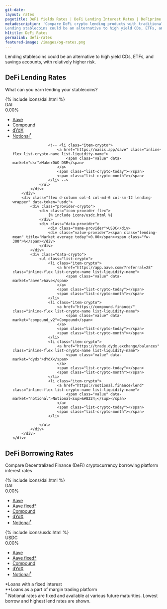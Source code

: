 ```yaml
---
git-date:
layout: rates
pagetitle: DeFi Yields Rates | DeFi Lending Interest Rates | DeFiprime.com
metadescription: 'Compare DeFi crypto lending products with traditional financial system offerings.
Lending stablecoins could be an alternative to high yield CDs, ETFs, and savings accounts, with relatively higher risk. Crypto lending rates comparison.'
h1title: DeFi Rates
permalink: defi-rates
featured-image: /images/og-rates.png
---
```


<section class="text-center">
    <p class="fs-20 fs-sm-16 lh-180 color-primary mb-40 mb-sm-25 mw-730 mx-auto">Lending stablecoins could be an alternative to high yield CDs, ETFs, and savings accounts, with relatively higher risk.</p>
    <p class="fs-15 fs-sm-14 lh-160 color-primary-light mb-25"></p>
</section>
<!-- <section class="text-center">
    <div class="wrapper-buttons">
        <button class="period-button" data-period="0">1d</button>
        <button class="period-button" data-period="1">7d</button>
        <button class="period-button active" data-period="2">1M</button>
        <button class="period-button" data-period="3">3M</button>
        <button class="period-button" data-period="4">YTD</button>
        <button class="period-button" data-period="5">All-Time</button>
    </div>
    <div class="wrapper-graphs">
        <div id="tv-chart-container"></div>
    </div>
    <div class="flex jc-c wrapper-mark">
        {% assign descriptions = "DAI Lending, market avg.|USDC Lending, market avg." | split: "|" %}
        {% assign icons = "dai_lending|usdc_lending" | split: "|" %}
        {% for description in descriptions %}
        <div class="flex item-mark">
            <img class="lazyload" data-src="/images/{{icons[forloop.index0]}}.svg">
            <span>{{description}}</span>
        </div>
        {% endfor %}
    </div>
</section> -->

<section class="pt-120 pb-20 pt-xl-90 pb-xl-0 pt-md-45">
    <div class="text-center">
        <h2 class="mb-25 mb-sm-0">DeFi Lending Rates</h2>
        <p class="fs-20 fs-sm-16 lh-180 color-primary mb-50 mb-sm-25">What can you earn lending your stablecoins?</p>
    </div>
    <div class="flex fd-md-c jc-sa">
        <div class="flex d-column col-4 col-md-6 col-sm-12 lending-wrapper" data-token="dai">
            <div class="provider-crypto">
                <div class="icon-provider flex">
                    {% include icons/dai.html %}
                </div>
                <div class="data-provider">
                    <div class="name-provider">DAI</div>
                    <div class="value-provider"><span class="lending-mean" title="Market average today">0.00</span><span class="fw-300">%</span></div>
                </div>
            </div>
            <div class="data-crypto">
                <ul class="list-crypto">
                    <li class="item-crypto">
                        <a href="https://app.aave.com/?referral=28" class="inline-flex list-crypto-name list-liquidity-name">
                            <span class="value" data-market="aave">Aave</span>
                        </a>
                        <span class="list-crypto-today"></span>
                        <span class="list-crypto-month"></span>
                    </li>
                    <li class="item-crypto">
                        <a href="https://compound.finance/" class="inline-flex list-crypto-name list-liquidity-name">
                            <span class="value" data-market="compound_v2">Compound</span>
                        </a>
                        <span class="list-crypto-today"></span>
                        <span class="list-crypto-month"></span>
                    </li>
                    <li class="item-crypto">
                        <a href="https://trade.dydx.exchange/balances" class="inline-flex list-crypto-name list-liquidity-name">
                            <span class="value" data-market="dydx">dYdX</span>
                        </a>
                        <span class="list-crypto-today"></span>
                        <span class="list-crypto-month"></span>
                    </li>
                    <li class="item-crypto">
                        <a href="https://notional.finance/lend" class="inline-flex list-crypto-name list-liquidity-name">
                            <span class="value" data-market="notional">Notional<sup>&#8224;</sup></span>
                        </a>
                        <span class="list-crypto-today"></span>
                        <span class="list-crypto-month"></span>
                    </li>

                    <!-- <li class="item-crypto">
                        <a href="https://oasis.app/save" class="inline-flex list-crypto-name list-liquidity-name">
                            <span class="value" data-market="dsr">MakerDAO DSR</span>
                        </a>
                        <span class="list-crypto-today"></span>
                        <span class="list-crypto-month"></span>
                    </li> -->
                </ul>
            </div>
        </div>
        <div class="flex d-column col-4 col-md-6 col-sm-12 lending-wrapper" data-token="usdc">
            <div class="provider-crypto">
                <div class="icon-provider flex">
                    {% include icons/usdc.html %}
                </div>
                <div class="data-provider">
                    <div class="name-provider">USDC</div>
                    <div class="value-provider"><span class="lending-mean" title="Market average today">0.00</span><span class="fw-300">%</span></div>
                </div>
            </div>
            <div class="data-crypto">
                <ul class="list-crypto">
                    <li class="item-crypto">
                        <a href="https://app.aave.com/?referral=28" class="inline-flex list-crypto-name list-liquidity-name">
                            <span class="value" data-market="aave">Aave</span>
                        </a>
                        <span class="list-crypto-today"></span>
                        <span class="list-crypto-month"></span>
                    </li>
                    <li class="item-crypto">
                        <a href="https://compound.finance/" class="inline-flex list-crypto-name list-liquidity-name">
                            <span class="value" data-market="compound_v2">Compound</span>
                        </a>
                        <span class="list-crypto-today"></span>
                        <span class="list-crypto-month"></span>
                    </li>
                    <li class="item-crypto">                        
                        <a href="https://trade.dydx.exchange/balances" class="inline-flex list-crypto-name list-liquidity-name">
                            <span class="value" data-market="dydx">dYdX</span>
                        </a>
                        <span class="list-crypto-today"></span>
                        <span class="list-crypto-month"></span>
                    </li>
                    <li class="item-crypto">
                        <a href="https://notional.finance/lend" class="inline-flex list-crypto-name list-liquidity-name">
                            <span class="value" data-market="notional">Notional<sup>&#8224;</sup></span>
                        </a>
                        <span class="list-crypto-today"></span>
                        <span class="list-crypto-month"></span>
                    </li>

                </ul>
            </div>
        </div>
    </div>
</section>

<section class="pt-120 pt-md-45 pb-45">
    <div class="text-center">
        <h2 class="mb-25">DeFi Borrowing Rates</h2>
        <p class="fs-20 lh-180 color-primary mb-50">Compare Decentralized Finance (DeFi) cryptocurrency borrowing platform interest rates</p>
    </div>
    <div class="flex fd-md-c jc-sa">
        <div class="flex d-column col-4 col-md-6 col-sm-12 borrowing-wrapper" data-token="dai">
            <div class="provider-crypto">
                <div class="icon-provider flex">
                    {% include icons/dai.html %}
                </div>
                <div class="data-provider">
                    <div class="name-provider">DAI</div>
                    <div class="value-provider"><span class="borrowing-mean">0.00</span><span class="fw-300">%</span></div>
                </div>
            </div>
            <div class="data-crypto">
                <ul class="list-crypto">
                    <li class="item-crypto">
                        <a href="https://app.aave.com/?referral=28" class="inline-flex list-crypto-name list-liquidity-name">
                            <span class="value" data-market="aave">Aave</span>
                        </a>
                        <span class="list-crypto-today"></span>
                        <span class="list-crypto-month"></span>
                    </li>
                    <li class="item-crypto">
                        <a href="https://app.aave.com/?referral=28" class="inline-flex list-crypto-name list-liquidity-name">
                            <span class="value"  data-market="aave_fixed">Aave fixed*</span>
                        </a>
                        <span class="list-crypto-today"></span>
                        <span class="list-crypto-month"></span>
                    </li>
                    <li class="item-crypto">
                        <a href="https://compound.finance/" class="inline-flex list-crypto-name list-liquidity-name">
                            <span class="value" data-market="compound_v2">Compound</span>
                        </a>
                        <span class="list-crypto-today"></span>
                        <span class="list-crypto-month"></span>
                    </li>
                    <li class="item-crypto">
                        <a href="https://trade.dydx.exchange/balances" class="inline-flex list-crypto-name list-liquidity-name">
                            <span class="value" data-market="dydx">dYdX</span>
                        </a>
                        <span class="list-crypto-today"></span>
                        <span class="list-crypto-month"></span>
                    </li>
                    <li class="item-crypto">
                        <a href="https://notional.finance/borrow" class="inline-flex list-crypto-name list-liquidity-name">
                            <span class="value" data-market="notional">Notional<sup>&#8224;</sup></span>
                        </a>
                        <span class="list-crypto-today"></span>
                        <span class="list-crypto-month"></span>
                    </li>
                    <!-- <li class="item-crypto">
                        <a href="https://fulcrum.trade/" class="inline-flex list-crypto-name list-liquidity-name">
                            <span class="value" data-market="fulcrum">Fulcrum**</span>
                        </a>
                        <span class="list-crypto-today"></span>
                        <span class="list-crypto-month"></span>
                    </li> -->
                    <!-- <li class="item-crypto">
                        <a href="https://torque.loans/" class="inline-flex list-crypto-name list-liquidity-name">
                            <span class="value" data-market="torque">Torque*</span>
                        </a>
                        <span class="list-crypto-today"></span>
                        <span class="list-crypto-month"></span>
                    </li> -->
                </ul>
            </div>
        </div>
        <div class="flex d-column col-4 col-md-6 col-sm-12 borrowing-wrapper" data-token="usdc">
            <div class="provider-crypto">
                <div class="icon-provider flex">
                    {% include icons/usdc.html %}
                </div>
                <div class="data-provider">
                    <div class="name-provider">USDC</div>
                    <div class="value-provider"><span class="borrowing-mean">0.00</span><span class="fw-300">%</span></div>
                </div>
            </div>
            <div class="data-crypto">
                <ul class="list-crypto">
                    <li class="item-crypto">
                        <a href="https://app.aave.com/?referral=28" class="inline-flex list-crypto-name list-liquidity-name">
                            <span class="value" data-market="aave">Aave</span>
                        </a>
                        <span class="list-crypto-today"></span>
                        <span class="list-crypto-month"></span>
                    </li>
                    <li class="item-crypto">
                        <a href="https://app.aave.com/?referral=28" class="inline-flex list-crypto-name list-liquidity-name">
                            <span class="value"  data-market="aave_fixed">Aave fixed*</span>
                        </a>
                        <span class="list-crypto-today"></span>
                        <span class="list-crypto-month"></span>
                    </li>
                    <li class="item-crypto">
                        <a href="https://compound.finance/" class="inline-flex list-crypto-name list-liquidity-name">
                            <span class="value" data-market="compound_v2">Compound</span>
                        </a>
                        <span class="list-crypto-today"></span>
                        <span class="list-crypto-month"></span>
                    </li>
                    <li class="item-crypto">
                        <a href="https://trade.dydx.exchange/balances" class="inline-flex list-crypto-name list-liquidity-name">
                            <span class="value" data-market="dydx">dYdX</span>
                        </a>
                        <span class="list-crypto-today"></span>
                        <span class="list-crypto-month"></span>
                    </li>
                    <li class="item-crypto">
                        <a href="https://notional.finance/borrow" class="inline-flex list-crypto-name list-liquidity-name">
                            <span class="value" data-market="notional">Notional<sup>&#8224;</sup></span>
                        </a>
                        <span class="list-crypto-today"></span>
                        <span class="list-crypto-month"></span>
                    </li>
                    <!-- <li class="item-crypto">
                        <a href="https://fulcrum.trade/" class="inline-flex list-crypto-name list-liquidity-name">
                            <span class="value" data-market="fulcrum">Fulcrum**</span>
                        </a>
                        <span class="list-crypto-today"></span>
                        <span class="list-crypto-month"></span>
                    </li>
                    <li class="item-crypto">
                        <a href="https://torque.loans/" class="inline-flex list-crypto-name list-liquidity-name">
                            <span class="value" data-market="torque">Torque*</span>
                        </a>
                        <span class="list-crypto-today"></span>
                        <span class="list-crypto-month"></span>
                    </li> -->
                </ul>
            </div>
        </div>
    </div>
    <div class="description">*Loans with a fixed interest</div>
    <div class="description">**Loans as a part of margin trading platform</div>
    <div class="description"><sup>&#8224;</sup> Notional rates are fixed and available at various future maturities. Lowest borrow and highest lend rates are shown.</div>

</section>




<div id="overlay">
<div class="spinner"></div>
</div>

<script src="https://unpkg.com/array-flat-polyfill"></script>
<script src="https://unpkg.com/lightweight-charts@1.0.0/dist/lightweight-charts.standalone.production.js"></script>
<!-- <script src="//cdn.jsdelivr.net/npm/graphql.js@0.6.6/graphql.min.js"></script> -->
<script src="https://cdn.jsdelivr.net/npm/web3@latest/dist/web3.min.js"></script>
<script src="/assets/js/defi_rates.js"></script>
